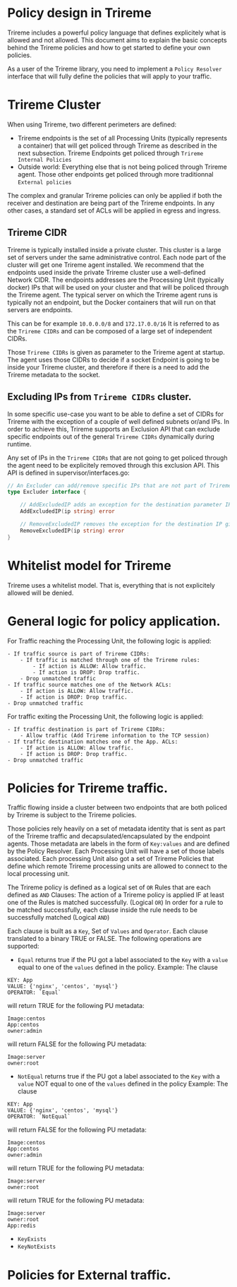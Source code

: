# Policy design in Trireme

Trireme includes a powerful policy language that defines explicitely what is allowed and not allowed.
This document aims to explain the basic concepts behind the Trireme policies and how to get started to define your own policies.

As a user of the Trireme library, you need to implement a `Policy Resolver` interface that will fully define the policies that will apply to your traffic.

# Trireme Cluster

When using Trireme, two different perimeters are defined:
* Trireme endpoints is the set of all Processing Units (typically represents a container) that will get policed through Trireme as described in the next subsection. Trireme Endpoints get policed through `Trireme Internal Policies`
* Outside world: Everything else that is not being policed through Trireme agent. Those other endpoints get policed through more traditionnal  `External policies`

The complex and granular Trireme policies can only be applied if both the receiver and destination are being part of the Trireme endpoints.
In any other cases, a standard set of ACLs will be applied in egress and ingress.

## Trireme CIDR

Trireme is typically installed inside a private cluster. This cluster is a large set of servers under the same administrative control. Each node part of the cluster will get one Trireme agent installed.
We recommend that the endpoints used inside the private Trireme cluster use a well-defined Network CIDR.
The endpoints addresses are the Processing Unit (typically docker) IPs that will be used on your cluster and that will be policed through the Trireme agent.
The typical server on which the Trireme agent runs is typically not an endpoint, but the Docker containers that will run on that servers are endpoints.

This can be for example `10.0.0.0/8` and `172.17.0.0/16` It is referred to as the `Trireme CIDRs` and can be composed of a large set of independent CIDRs.

Those `Trireme CIDRs` is given as parameter to the Trireme agent at startup. The agent uses those CIDRs to decide if a socket Endpoint is going to be inside your Trireme cluster, and therefore if there is a need to add the Trireme metadata to the socket.

## Excluding IPs from `Trireme CIDRs` cluster.

In some specific use-case you want to be able to define a set of CIDRs for Trireme with the exception of a couple of well defined subnets or/and IPs. In order to achieve this, Trireme supports an Exclusion API that can exclude specific endpoints out of the general `Trireme CIDRs` dynamically during runtime.

Any set of IPs in the `Trireme CIDRs` that are not going to get policed through the agent need to be explicitely removed through this exclusion API. This API is defined in supervisor/interfaces.go:


```go
// An Excluder can add/remove specific IPs that are not part of Trireme.
type Excluder interface {

	// AddExcludedIP adds an exception for the destination parameter IP, allowing all the traffic.
	AddExcludedIP(ip string) error

	// RemoveExcludedIP removes the exception for the destination IP given in parameter.
	RemoveExcludedIP(ip string) error
}
```


# Whitelist model for Trireme

Trireme uses a whitelist model. That is, everything that is not explicitely allowed will be denied.

# General logic for policy application.

For Traffic reaching the Processing Unit, the following logic is applied:
```
- If traffic source is part of Trireme CIDRs:
    - If traffic is matched through one of the Trireme rules:
        - If action is ALLOW: Allow traffic.
        - If action is DROP: Drop traffic.
    - Drop unmatched traffic
- If traffic source matches one of the Network ACLs:
    - If action is ALLOW: Allow traffic.
    - If action is DROP: Drop traffic.
- Drop unmatched traffic
```

For traffic exiting the Processing Unit, the following logic is applied:

```
- If traffic destination is part of Trireme CIDRs:
    - Allow traffic (Add Trireme information to the TCP session)
- If traffic destination matches one of the App. ACLs:
    - If action is ALLOW: Allow traffic.
    - If action is DROP: Drop traffic.
- Drop unmatched traffic
```

# Policies for Trireme traffic.

Traffic flowing inside a cluster between two endpoints that are both policed by Trireme is subject to the Trireme policies.

Those policies rely heavily on a set of metadata identity that is sent as part of the Trireme traffic and decapsulated/encapsulated by the endpoint agents.
Those metadata are labels in the form of `Key:values` and are defined by the  Policy Resolver.
Each Processing Unit will have a set of those labels associated.
Each processing Unit also got a set of Trireme Policies that define which remote Trireme processing units are allowed to connect to the local processing unit.

The Trireme policy is defined as a logical set of `OR` Rules that are each defined as `AND` Clauses:
The action of a Trireme policy is applied IF at least one of the Rules is matched successfully. (Logical `OR`)
In order for a rule to be matched successfully, each clause inside the rule needs to be successfully matched (Logical `AND`)

Each clause is built as a `Key`, Set of `Values` and `Operator`.
Each clause translated to a binary TRUE or FALSE.
The following operations are supported:

* `Equal` returns true if the PU got a label associated to the `Key` with a `value` equal to one of the `values` defined in the policy.
Example:
The clause
```
KEY: App
VALUE: {'nginx', 'centos', 'mysql'}
OPERATOR: `Equal`
```
will return TRUE for the following PU metadata:
```
Image:centos
App:centos
owner:admin
```

will return FALSE for the following PU metadata:
```
Image:server
owner:root
```

* `NotEqual` returns true if the PU got a label associated to the `Key` with a `value` NOT equal to one of the `values` defined in the policy
Example:
The clause
```
KEY: App
VALUE: {'nginx', 'centos', 'mysql'}
OPERATOR: `NotEqual`
```
will return FALSE for the following PU metadata:
```
Image:centos
App:centos
owner:admin
```

will return TRUE for the following PU metadata:
```
Image:server
owner:root
```

will return TRUE for the following PU metadata:
```
Image:server
owner:root
App:redis
```

* `KeyExists`
* `KeyNotExists`

# Policies for External traffic.
